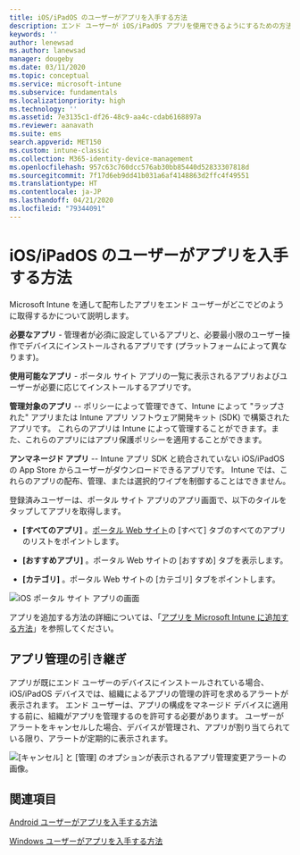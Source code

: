 ```yaml
---
title: iOS/iPadOS のユーザーがアプリを入手する方法
description: エンド ユーザーが iOS/iPadOS アプリを使用できるようにするための方法
keywords: ''
author: lenewsad
ms.author: lanewsad
manager: dougeby
ms.date: 03/11/2020
ms.topic: conceptual
ms.service: microsoft-intune
ms.subservice: fundamentals
ms.localizationpriority: high
ms.technology: ''
ms.assetid: 7e3135c1-df26-48c9-aa4c-cdab6168897a
ms.reviewer: aanavath
ms.suite: ems
search.appverid: MET150
ms.custom: intune-classic
ms.collection: M365-identity-device-management
ms.openlocfilehash: 957c63c760dcc576ab30bb85440d52833307818d
ms.sourcegitcommit: 7f17d6eb9dd41b031a6af4148863d2ffc4f49551
ms.translationtype: HT
ms.contentlocale: ja-JP
ms.lasthandoff: 04/21/2020
ms.locfileid: "79344091"
---
```

# <a name="how-your-iosipados-users-get-their-apps"></a>iOS/iPadOS のユーザーがアプリを入手する方法

Microsoft Intune を通して配布したアプリをエンド ユーザーがどこでどのように取得するかについて説明します。

**必要なアプリ** - 管理者が必須に設定しているアプリと、必要最小限のユーザー操作でデバイスにインストールされるアプリです (プラットフォームによって異なります)。

**使用可能なアプリ** - ポータル サイト アプリの一覧に表示されるアプリおよびユーザーが必要に応じてインストールするアプリです。

**管理対象のアプリ** -- ポリシーによって管理できて、Intune によって "ラップされた" アプリまたは Intune アプリ ソフトウェア開発キット (SDK) で構築されたアプリです。 これらのアプリは Intune によって管理することができます。また、これらのアプリにはアプリ保護ポリシーを適用することができます。

**アンマネージド アプリ** -- Intune アプリ SDK と統合されていない iOS/iPadOS の App Store からユーザーがダウンロードできるアプリです。 Intune では、これらのアプリの配布、管理、または選択的ワイプを制御することはできません。  

登録済みユーザーは、ポータル サイト アプリのアプリ画面で、以下のタイルをタップしてアプリを取得します。

- **[すべてのアプリ]** 。[ポータル Web サイト](https://portal.manage.microsoft.com)の [すべて] タブのすべてのアプリのリストをポイントします。

- **[おすすめアプリ]** 。ポータル Web サイトの [おすすめ] タブを表示します。

- **[カテゴリ]** 。ポータル Web サイトの [カテゴリ] タブをポイントします。

![iOS ポータル サイト アプリの画面](./media/end-user-apps-ios/ios-cp-app-main-apps-screen.png)

アプリを追加する方法の詳細については、「[アプリを Microsoft Intune に追加する方法](../apps/apps-add.md)」を参照してください。

## <a name="app-management-takeover"></a>アプリ管理の引き継ぎ
アプリが既にエンド ユーザーのデバイスにインストールされている場合、iOS/iPadOS デバイスでは、組織によるアプリの管理の許可を求めるアラートが表示されます。 エンド ユーザーは、アプリの構成をマネージド デバイスに適用する前に、組織がアプリを管理するのを許可する必要があります。 ユーザーがアラートをキャンセルした場合、デバイスが管理され、アプリが割り当てられている限り、アラートが定期的に表示されます。  


![[キャンセル] と [管理] のオプションが表示されるアプリ管理変更アラートの画像。](./media/end-user-apps-ios/intune-app-management-confirmation-2002.png)

## <a name="see-also"></a>関連項目  

[Android ユーザーがアプリを入手する方法](end-user-apps-android.md)

[Windows ユーザーがアプリを入手する方法](end-user-apps-windows.md)
